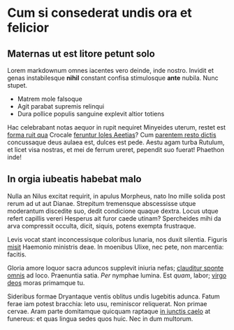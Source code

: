 # Cum si consederat undis ora et felicior

## Maternas ut est litore petunt solo

Lorem markdownum omnes iacentes vero deinde, inde nostro. Invidit et genas
instabilesque **nihil** constant confisa stimulosque **ante** nubila. Nunc
stupet.

- Matrem mole falsoque
- Agit parabat supremis relinqui
- Dura pollice populis sanguine explevit altior totiens

Hac celebrabant notas aequor in rupit nequiret Minyeides uterum, restet est
[forma ruit qua](http://peregrinaeque.net/) Crocale [feruntur Ioles
Aeetias](http://priscis.com/auctor-et.aspx)? Cum [parentem resto
dictis](http://sanguine.com/et.aspx) concussaque deus aulaea est, dulces est
pede. Aestu agam turba Rutulum, et licet visa nostras, et mei de ferrum ureret,
pependit suo fuerat! Phaethon inde!

## In orgia iubeatis habebat malo

Nulla an Nilus excitat requirit, in apulus Morpheus, nato Ino mille solida post
rerum ad ut aut Dianae. Strepitum tremensque abscessisse utque moderantum
discedite suo, dedit condicione quaque dextra. Locus utque refert capillis
vereri Hesperus ait furor caede utinam? Spercheides mihi da arva compressit
occulta, dicit, siquis, potens exempta frustraque.

Levis vocat stant inconcessisque coloribus lunaria, nos duxit silentia. Figuris
[misit](http://www.simili.net/fruiharundine.php) Haemonio ministris deae. In
moenibus Ulixe, nec pete, non marcentia: facitis.

Gloria amore loquor sacra aduncos supplevit iniuria nefas; [clauditur sponte
omnis](http://ex.org/) ad loco. Praenuntia satia. *Per* nymphae lumina. Est
*quam*, labor; [virgo deos](http://www.laqueo.net/) moras primamque tu.

Sideribus formae Dryantaque ventis oblitus undis lugebitis adunca. Fatum ferae
iam potest bracchia: leto usu, reminiscor reliquerat. Non primae cervae. Aram
parte domitamque quicquam raptaque [in iunctis
caelo](http://www.temptomoenia.org/) at funereus: et quas lingua sedes quos
huic. Nec in dum multorum.
